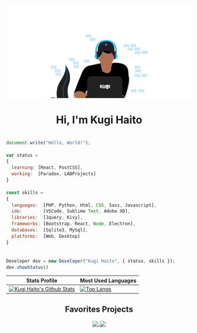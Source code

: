 <div align="center">
    <img src="https://github.com/KugiHaito/KugiHaito/blob/main/cover.png">
</div>

<h1 align="center">Hi, I'm Kugi Haito</h1>

```js

document.write("Hello, World!");

var status = 
{ 
  learning: [React, PostCSS],
  working:  [Paradox, LABProjects]
}

const skills = 
{
  languages:  [PHP, Python, Html, CSS, Sass, Javascript],
  ide:        [VSCode, Sublime Text, Adobe XD],
  libraries:  [Jquery, Kivy],
  frameworks: [Bootstrap, React, Node, Electron],
  databases:  [Sqlite3, MySql],
  platforms:  [Web, Desktop]
}


Developer dev = new Developer("Kugi Haito", { status, skills });
dev.showStatus()

```

| Stats Profile | Most Used Languages |
| ------------- | ------------- |
| [![Kugi Haito's Github Stats](https://github-readme-stats.vercel.app/api?username=kugihaito&hide_border=true&theme=react&show_icons=true&bg_color=212121&count_private=true&include_all_commits=true&custom_title=Kugi%20Haito's%20GitHub%20Status)](https://github.com/KugiHaito) | [![Top Langs](https://github-readme-stats.vercel.app/api/top-langs/?username=kugihaito&hide=scss&hide_title=true&hide_border=true&bg_color=212121&text_color=ffffff&card_width=400)](https://github.com/KugiHaito?tab=repositories) |

<h2 align="center">Favorites Projects</h2>

<p align="center">
	<a alt="Paradox" href="https://github.com/KugiHaito/Paradox">
		<img align="center" src="https://github-readme-stats.vercel.app/api/pin/?username=kugihaito&repo=paradox&theme=react&hide_border=true" />
	</a>
	<a alt="IFPBProjetos" href="https://github.com/KugiHaito/IFPBProjetos">
		<img align="center" src="https://github-readme-stats.vercel.app/api/pin/?username=kugihaito&repo=ifpbprojetos&theme=react&hide_border=true" />
	</a>
</p>
